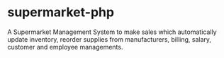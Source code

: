 # supermarket-php
A Supermarket Management System to make sales which automatically update inventory, reorder supplies from manufacturers, billing, salary, customer and employee managements.
